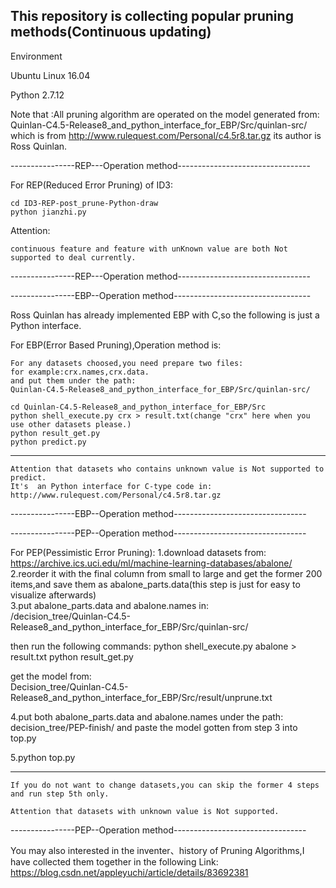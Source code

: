 This repository is collecting popular pruning methods(Continuous updating)
--------

Environment

Ubuntu Linux 16.04

Python 2.7.12

Note that :All pruning algorithm are operated on the model generated from:
Quinlan-C4.5-Release8_and_python_interface_for_EBP/Src/quinlan-src/
which is from http://www.rulequest.com/Personal/c4.5r8.tar.gz
its author is Ross Quinlan.


----------------REP---Operation method---------------------------------

For REP(Reduced Error Pruning) of ID3:

    cd ID3-REP-post_prune-Python-draw
    python jianzhi.py
Attention:

    continuous feature and feature with unKnown value are both Not supported to deal currently.
----------------REP---Operation method---------------------------------

----------------EBP--Operation method----------------------------------  

Ross Quinlan has already implemented EBP with C,so the following is just a Python interface.  

For EBP(Error Based Pruning),Operation method is:

    For any datasets choosed,you need prepare two files:
    for example:crx.names,crx.data.
    and put them under the path: 
    Quinlan-C4.5-Release8_and_python_interface_for_EBP/Src/quinlan-src/

    cd Quinlan-C4.5-Release8_and_python_interface_for_EBP/Src
    python shell_execute.py crx > result.txt(change "crx" here when you use other datasets please.)
    python result_get.py
    python predict.py
***************************
	Attention that datasets who contains unknown value is Not supported to predict.
    It's  an Python interface for C-type code in:  
    http://www.rulequest.com/Personal/c4.5r8.tar.gz

----------------EBP--Operation method---------------------------------

----------------PEP--Operation method---------------------------------  

For PEP(Pessimistic Error Pruning):
1.download datasets from:  
https://archive.ics.uci.edu/ml/machine-learning-databases/abalone/  
2.reorder it with the final column from small to large and get the former 200 items,and save them as abalone_parts.data(this step is just for easy to visualize afterwards)  
3.put abalone_parts.data and abalone.names in:  
/decision_tree/Quinlan-C4.5-Release8_and_python_interface_for_EBP/Src/quinlan-src/

then run the following commands:
	python shell_execute.py abalone > result.txt
	python result_get.py  

get the model from:  
Decision_tree/Quinlan-C4.5-Release8_and_python_interface_for_EBP/Src/result/unprune.txt  

4.put  both abalone_parts.data and abalone.names under the path:  
decision_tree/PEP-finish/
and paste the model gotten from step 3 into top.py  

5.python top.py  
***************************
	If you do not want to change datasets,you can skip the former 4 steps and run step 5th only.

	Attention that datasets with unknown value is Not supported.

----------------PEP--Operation method---------------------------------


You may also interested in the inventer、history of Pruning Algorithms,I have collected them together in the following Link:  
https://blog.csdn.net/appleyuchi/article/details/83692381